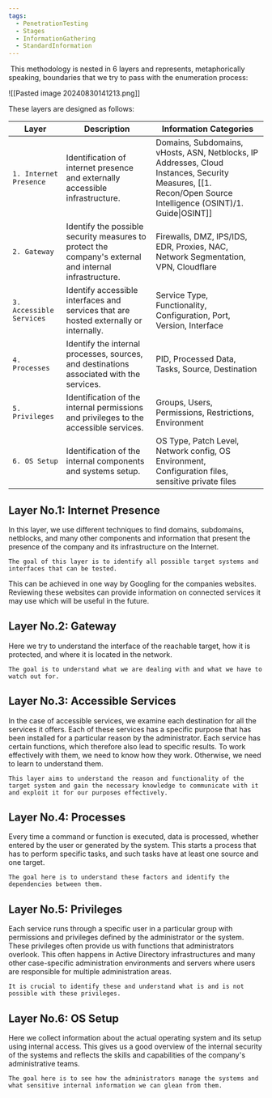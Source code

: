 ```yaml
---
tags:
  - PenetrationTesting
  - Stages
  - InformationGathering
  - StandardInformation
---
```

 This methodology is nested in 6 layers and represents, metaphorically speaking, boundaries that we try to pass with the enumeration process:

![[Pasted image 20240830141213.png]]

These layers are designed as follows:

| **Layer**                | **Description**                                                                                        | **Information Categories**                                                                                                                           |
| ------------------------ | ------------------------------------------------------------------------------------------------------ | ---------------------------------------------------------------------------------------------------------------------------------------------------- |
| `1. Internet Presence`   | Identification of internet presence and externally accessible infrastructure.                          | Domains, Subdomains, vHosts, ASN, Netblocks, IP Addresses, Cloud Instances, Security Measures, [[1. Recon/Open Source Intelligence (OSINT)/1. Guide\|OSINT]] |
| `2. Gateway`             | Identify the possible security measures to protect the company's external and internal infrastructure. | Firewalls, DMZ, IPS/IDS, EDR, Proxies, NAC, Network Segmentation, VPN, Cloudflare                                                                    |
| `3. Accessible Services` | Identify accessible interfaces and services that are hosted externally or internally.                  | Service Type, Functionality, Configuration, Port, Version, Interface                                                                                 |
| `4. Processes`           | Identify the internal processes, sources, and destinations associated with the services.               | PID, Processed Data, Tasks, Source, Destination                                                                                                      |
| `5. Privileges`          | Identification of the internal permissions and privileges to the accessible services.                  | Groups, Users, Permissions, Restrictions, Environment                                                                                                |
| `6. OS Setup`            | Identification of the internal components and systems setup.                                           | OS Type, Patch Level, Network config, OS Environment, Configuration files, sensitive private files                                                   |

## Layer No.1: Internet Presence

In this layer, we use different techniques to find domains, subdomains, netblocks, and many other components and information that present the presence of the company and its infrastructure on the Internet.

`The goal of this layer is to identify all possible target systems and interfaces that can be tested.`

This can be achieved in one way by Googling for the companies websites. Reviewing these websites can provide information on connected services it may use which will be useful in the future.

## Layer No.2: Gateway

Here we try to understand the interface of the reachable target, how it is protected, and where it is located in the network.

`The goal is to understand what we are dealing with and what we have to watch out for.`

## Layer No.3: Accessible Services

In the case of accessible services, we examine each destination for all the services it offers. Each of these services has a specific purpose that has been installed for a particular reason by the administrator. Each service has certain functions, which therefore also lead to specific results. To work effectively with them, we need to know how they work. Otherwise, we need to learn to understand them.

`This layer aims to understand the reason and functionality of the target system and gain the necessary knowledge to communicate with it and exploit it for our purposes effectively.`

## Layer No.4: Processes

Every time a command or function is executed, data is processed, whether entered by the user or generated by the system. This starts a process that has to perform specific tasks, and such tasks have at least one source and one target.

`The goal here is to understand these factors and identify the dependencies between them.`

## Layer No.5: Privileges

Each service runs through a specific user in a particular group with permissions and privileges defined by the administrator or the system. These privileges often provide us with functions that administrators overlook. This often happens in Active Directory infrastructures and many other case-specific administration environments and servers where users are responsible for multiple administration areas.

`It is crucial to identify these and understand what is and is not possible with these privileges.`

## Layer No.6: OS Setup

Here we collect information about the actual operating system and its setup using internal access. This gives us a good overview of the internal security of the systems and reflects the skills and capabilities of the company's administrative teams.

`The goal here is to see how the administrators manage the systems and what sensitive internal information we can glean from them.`

























